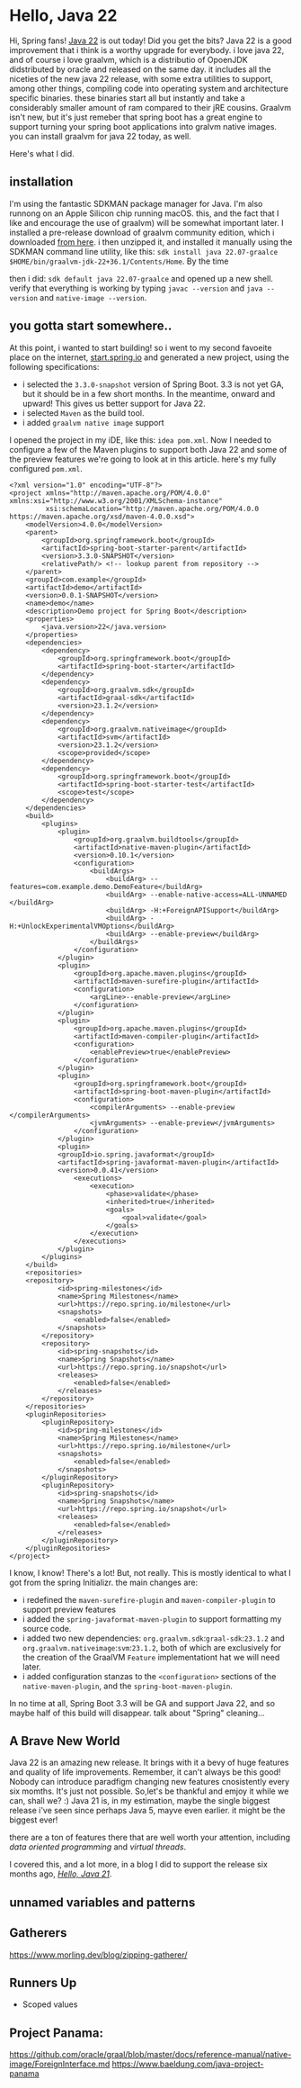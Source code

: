 # Hello, Java 22

Hi, Spring fans! [Java 22](https://) is out today! Did you get the bits? Java 22 is a good improvement that i think is a worthy upgrade for everybody. i love java 22, and of course i love graalvm, which is a distributio of OpoenJDK didstributed by oracle and released on the same day. it includes all the niceties of the new java 22 release, with some extra utilities to support, among other things, compiling code into operating system and architecture specific binaries. these binaries start all but instantly and take a considerably smaller amount of ram compared to their jRE cousins. Graalvm isn't new, but it's just remeber that spring boot has a great engine to support turning your spring boot applications into gralvm native images. you can install graalvm for java 22 today, as well. 

Here's what I did.

## installation 

I'm using the fantastic SDKMAN package manager for Java. I'm also runnong on an Apple Silicon chip running macOS. this, and the fact that I like and encourage the use of graalvm) will be somewhat important later. I installed a pre-release download of graalvm community edition, which i downloaded [from here](https://github.com/graalvm/oracle-graalvm-ea-builds/releases/tag/jdk-22.0.0-ea.07). i then  unzipped it, and  installed it manually using the SDKMAN command line utility, like this: `sdk install java 22.07-graalce $HOME/bin/graalvm-jdk-22+36.1/Contents/Home`. By the time 

then i did: `sdk default java 22.07-graalce` and opened up a new shell. verify that everything is working by typing `javac --version` and `java --version` and `native-image --version`. 

## you gotta start somewhere..

At this point, i wanted to start building! so i went to my second favoeite place on the internet, [start.spring.io](https://start.spring.io) and generated a new project, using the following specifications:

- i selected the `3.3.0-snapshot` version of Spring Boot. 3.3 is not yet GA, but it should be in a few short months. In the meantime, onward and upward! This gives us better support for Java 22.
- i selected `Maven` as the build tool. 
- i added `graalvm native image` support

I opened the project in my iDE, like this: `idea pom.xml`. Now I needed to configure a few of the Maven plugins to support both Java 22 and some of the preview features we're going to look at in this article. here's my fully configured `pom.xml`.

```pom
<?xml version="1.0" encoding="UTF-8"?>
<project xmlns="http://maven.apache.org/POM/4.0.0" xmlns:xsi="http://www.w3.org/2001/XMLSchema-instance"
         xsi:schemaLocation="http://maven.apache.org/POM/4.0.0 https://maven.apache.org/xsd/maven-4.0.0.xsd">
    <modelVersion>4.0.0</modelVersion>
    <parent>
        <groupId>org.springframework.boot</groupId>
        <artifactId>spring-boot-starter-parent</artifactId>
        <version>3.3.0-SNAPSHOT</version>
        <relativePath/> <!-- lookup parent from repository -->
    </parent>
    <groupId>com.example</groupId>
    <artifactId>demo</artifactId>
    <version>0.0.1-SNAPSHOT</version>
    <name>demo</name>
    <description>Demo project for Spring Boot</description>
    <properties>
        <java.version>22</java.version>
    </properties>
    <dependencies>
        <dependency>
            <groupId>org.springframework.boot</groupId>
            <artifactId>spring-boot-starter</artifactId>
        </dependency>
        <dependency>
            <groupId>org.graalvm.sdk</groupId>
            <artifactId>graal-sdk</artifactId>
            <version>23.1.2</version>
        </dependency>
        <dependency>
            <groupId>org.graalvm.nativeimage</groupId>
            <artifactId>svm</artifactId>
            <version>23.1.2</version>
            <scope>provided</scope>
        </dependency>
        <dependency>
            <groupId>org.springframework.boot</groupId>
            <artifactId>spring-boot-starter-test</artifactId>
            <scope>test</scope>
        </dependency>
    </dependencies>
    <build>
        <plugins>
            <plugin>
                <groupId>org.graalvm.buildtools</groupId>
                <artifactId>native-maven-plugin</artifactId>
                <version>0.10.1</version>
                <configuration>
                    <buildArgs>
                        <buildArg> --features=com.example.demo.DemoFeature</buildArg>
                        <buildArg> --enable-native-access=ALL-UNNAMED </buildArg>
                        <buildArg> -H:+ForeignAPISupport</buildArg>
                        <buildArg> -H:+UnlockExperimentalVMOptions</buildArg>
                        <buildArg> --enable-preview</buildArg>
                    </buildArgs>
                </configuration>
            </plugin>
            <plugin>
                <groupId>org.apache.maven.plugins</groupId>
                <artifactId>maven-surefire-plugin</artifactId>
                <configuration>
                    <argLine>--enable-preview</argLine>
                </configuration>
            </plugin>
            <plugin>
                <groupId>org.apache.maven.plugins</groupId>
                <artifactId>maven-compiler-plugin</artifactId>
                <configuration>
                    <enablePreview>true</enablePreview>
                </configuration>
            </plugin>
            <plugin>
                <groupId>org.springframework.boot</groupId>
                <artifactId>spring-boot-maven-plugin</artifactId>
                <configuration>
                    <compilerArguments> --enable-preview </compilerArguments>
                    <jvmArguments> --enable-preview</jvmArguments>
                </configuration>
            </plugin>
            <plugin>
			<groupId>io.spring.javaformat</groupId>
			<artifactId>spring-javaformat-maven-plugin</artifactId>
			<version>0.0.41</version>
                <executions>
                    <execution>
                        <phase>validate</phase>
                        <inherited>true</inherited>
                        <goals>
                            <goal>validate</goal>
                        </goals>
                    </execution>
                </executions>
            </plugin>
        </plugins>
    </build>
    <repositories>
    <repository>
            <id>spring-milestones</id>
            <name>Spring Milestones</name>
            <url>https://repo.spring.io/milestone</url>
            <snapshots>
                <enabled>false</enabled>
            </snapshots>
        </repository>
        <repository>
            <id>spring-snapshots</id>
            <name>Spring Snapshots</name>
            <url>https://repo.spring.io/snapshot</url>
            <releases>
                <enabled>false</enabled>
            </releases>
        </repository>
    </repositories>
    <pluginRepositories>
        <pluginRepository>
            <id>spring-milestones</id>
            <name>Spring Milestones</name>
            <url>https://repo.spring.io/milestone</url>
            <snapshots>
                <enabled>false</enabled>
            </snapshots>
        </pluginRepository>
        <pluginRepository>
            <id>spring-snapshots</id>
            <name>Spring Snapshots</name>
            <url>https://repo.spring.io/snapshot</url>
            <releases>
                <enabled>false</enabled>
            </releases>
        </pluginRepository>
    </pluginRepositories>
</project>
```

I know, I know! There's a lot! But, not really. This is mostly identical to what I got from the spring Initializr. the main changes are:

- i redefined the `maven-surefire-plugin` and `maven-compiler-plugin` to support preview features
- i added the `spring-javaformat-maven-plugin` to support formatting my source code.
- i added two new dependencies: `org.graalvm.sdk`:`graal-sdk`:`23.1.2` and `org.graalvm.nativeimage`:`svm`:`23.1.2`, both of which are exclusively for the creation of the GraalVM `Feature` implementationt hat we will need later.
- i added configuration stanzas to the `<configuration>` sections of the `native-maven-plugin`, and the `spring-boot-maven-plugin`. 

In no time at all, Spring Boot 3.3 will be GA and support Java 22, and so maybe half of this build will disappear. talk about "Spring" cleaning... 

## A Brave New World

Java 22 is an amazing new release. It brings with it a bevy of huge features and quality of life improvements. Remember, it can't always be this good! Nobody can introduce paradfigm changing new features cnosistently every six momths. It's just not possible. So,let's be thankful and emjoy it while we can, shall we? :) Java 21 is, in my estimation, maybe the single biggest release i've seen since perhaps Java 5, mayve even earlier. it might be the biggest ever! 

there are a ton of features there that are well worth your attention, including _data oriented programming_ and _virtual threads_. 

I covered this, and a lot more, in a blog I did to support the release six months ago, [_Hello, Java 21_](https://spring.io/blog/2023/09/20/hello-java-21). 




## unnamed variables and patterns


## Gatherers 
https://www.morling.dev/blog/zipping-gatherer/ 

## Runners Up 

* Scoped values

## Project Panama: 
https://github.com/oracle/graal/blob/master/docs/reference-manual/native-image/ForeignInterface.md
https://www.baeldung.com/java-project-panama

